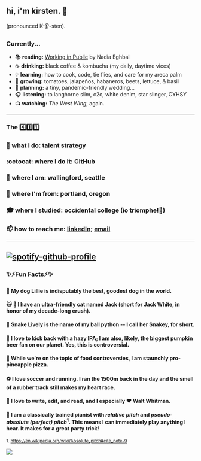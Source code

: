 ## hi, i'm kirsten. :wave:
(pronounced K-:ear:-sten).

### Currently...
- :books: **reading:** <ins>Working in Public</ins> by Nadia Eghbal 
- :coffee: **drinking:** black coffee & kombucha (my daily, daytime vices) 
- :bulb: **learning:** how to cook, code, tie flies, and care for my areca palm 
- :seedling: **growing:** tomatoes, jalapeños, habaneros, beets, lettuce, & basil
- :sunflower: **planning:** a tiny, pandemic-friendly wedding...
- :headphones: **listening:** to langhorne slim, c2c, white denim, star slinger, CYHSY
- :tv: **watching:** *The West Wing*, again. 
----------
### The :four::one::one:

###  :star2: what I do: talent strategy

### :octocat: where I do it: GitHub

### :round_pushpin: where I am: wallingford, seattle

### :hatching_chick: where I'm from: portland, oregon

### :mortar_board: where I studied: occidental college (io triomphe!:tiger:)

### 📫 how to reach me: [linkedIn](linkedin.com/in/kirstenwright00); [email](kwri360@gmail.com)

---------

[![spotify-github-profile](https://spotify-github-profile.vercel.app/api/view?uid=1217509001&cover_image=true)](https://github.com/kittinan/spotify-github-profile)
-----

### :sparkles:⚡Fun Facts⚡:sparkles:

####    :dog: My dog Lillie is indisputably the best, goodest dog in the world.
####   :cat: :guitar:   I have an ultra-friendly cat named Jack (short for Jack White, in honor of my decade-long crush).
####    :snake:  Snake Lively is the name of my ball python -- I call her Snakey, for short. 
####   :beers: I love to kick back with a hazy IPA; I am also, likely, the biggest pumpkin beer fan on our planet. Yes, this is controversial. 
####  :pizza:   While we're on the topic of food controversies, I am staunchly pro-pineapple pizza.
####   :soccer:   I love soccer and running. I ran the 1500m back in the day and the smell of a rubber track still makes my heart race.  
####  :book:  I love to write, edit, and read, and I especially :heart: Walt Whitman.
####  :musical_keyboard:  I am a classically trained pianist with *relative pitch* and *pseudo-absolute (perfect) pitch*<sup>1</sup>. This means I can immediately play anything I hear. It makes for a great party trick! 


<sup>1. https://en.wikipedia.org/wiki/Absolute_pitch#cite_note-9</sup>



![](https://komarev.com/ghpvc/?username=kirstenwright&color=blueviolet&style=square-flat&label=PROFILE+VIEWS)

